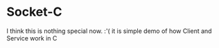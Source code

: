 # Socket-C
 
 I think this is nothing special now. :'(
 it is simple demo of how Client and Service work in C

